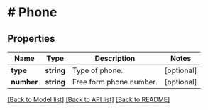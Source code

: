 # # Phone

## Properties

Name | Type | Description | Notes
------------ | ------------- | ------------- | -------------
**type** | **string** | Type of phone. | [optional] 
**number** | **string** | Free form phone number. | [optional] 

[[Back to Model list]](../../README.md#documentation-for-models) [[Back to API list]](../../README.md#documentation-for-api-endpoints) [[Back to README]](../../README.md)


